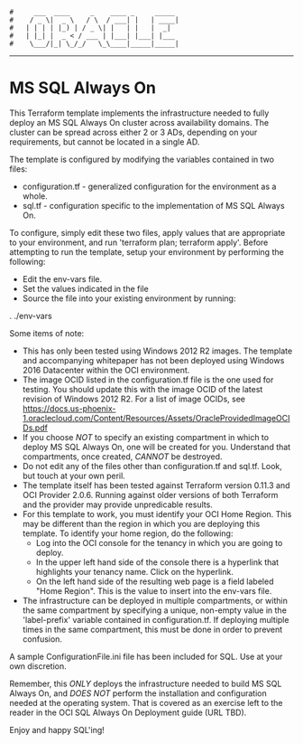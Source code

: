     #     ___  ____     _    ____ _     _____
    #    / _ \|  _ \   / \  / ___| |   | ____|
    #   | | | | |_) | / _ \| |   | |   |  _|
    #   | |_| |  _ < / ___ | |___| |___| |___
    #    \___/|_| \_/_/   \_\____|_____|_____|
***

# MS SQL Always On

This Terraform template implements the infrastructure needed to fully deploy an MS SQL Always On cluster across availability domains.  The cluster can be spread across either 2 or 3 ADs, depending on your requirements, but cannot be located in a single AD.

The template is configured by modifying the variables contained in two files:

- configuration.tf - generalized configuration for the environment as a whole.
- sql.tf - configuration specific to the implementation of MS SQL Always On.

To configure, simply edit these two files, apply values that are appropriate to your environment, and run 'terraform plan; terraform apply'.  Before attempting to run the template, setup your environment by performing the following:

- Edit the env-vars file.
- Set the values indicated in the file
- Source the file into your existing environment by running:

. ./env-vars

Some items of note:

- This has only been tested using Windows 2012 R2 images.  The template and accompanying whitepaper has not been deployed using Windows 2016 Datacenter within the OCI environment.
- The image OCID listed in the configuration.tf file is the one used for testing.  You should update this with the image OCID of the latest revision of Windows 2012 R2.  For a list of image OCIDs, see https://docs.us-phoenix-1.oraclecloud.com/Content/Resources/Assets/OracleProvidedImageOCIDs.pdf
- If you choose *NOT* to specify an existing compartment in which to deploy MS SQL Always On, one will be created for you.  Understand that compartments, once created, *CANNOT* be destroyed.
- Do not edit any of the files other than configuration.tf and sql.tf. Look, but touch at your own peril.
- The template itself has been tested against Terraform version 0.11.3 and OCI Provider 2.0.6.  Running against older versions of both Terraform and the provider may provide unpredicable results.
- For this template to work, you must identify your OCI Home Region.  This may be different than the region in which you are deploying this template.  To identify your home region, do the following:
	- Log into the OCI console for the tenancy in which you are going to deploy.
	- In the upper left hand side of the console there is a hyperlink that highlights your tenancy name.  Click on the hyperlink.
	- On the left hand side of the resulting web page is a field labeled "Home Region".  This is the value to insert into the env-vars file.
- The infrastructure can be deployed in multiple compartments, or within the same compartment by specifying a unique, non-empty value in the 'label-prefix' variable contained in configuration.tf.  If deploying multiple times in the same compartment, this must be done in order to prevent confusion.

A sample ConfigurationFile.ini file has been included for SQL.  Use at your own discretion.  

Remember, this *ONLY* deploys the infrastructure needed to build MS SQL Always On, and *DOES NOT* perform the installation and configuration needed at the operating system.  That is covered as an exercise left to the reader in the OCI SQL Always On Deployment guide (URL TBD).  

Enjoy and happy SQL'ing!
